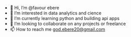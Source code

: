- 👋 Hi, I’m @favour ebere
- 👀 I’m interested in data analytics and cience
- 🌱 I’m currently learning python and building api apps
- 💞️ I’m looking to collaborate on any projects or freelance 
- 📫 How to reach me god.ebere20@gmail.com

<!---
rhinma/rhinma is a ✨ special ✨ repository because its `README.md` (this file) appears on your GitHub profile.
You can click the Preview link to take a look at your changes.
--->
